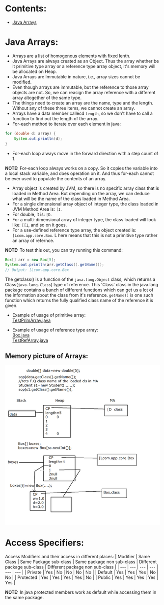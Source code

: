 # Contents:
* [Java Arrays](#java_arrays)


# Java Arrays:
<a name='java_arrays'></a>

- Arrays are a list of homogenous elements with fixed lenth.
- Java Arrays are always created as an Object. Thus the array whether be it primitive type array or a reference type array object, it's memory will be allocated on Heap.  
- Java Arrays are Immutable in nature, i.e., array sizes cannot be modified.
- Even though arrays are immutable, but the reference to those array objects are not. So, we can reasign the array reference with a different array altogether of the same type.  
- The things need to create an array are the name, type and the length. Without any of these three items, we cannot create an array.  
- Arrays have a data member callecd `length`, so we don't have to call a function to find out the length of the array.
- For-each method to iterate over each element in java:
```java
for (double d: array) {
    System.out.println(d);
}
```
- For-each loop always move in the forward direction with a step count of 1.

__NOTE:__ For-each loop always works on a copy. So it copies the variable into a local stack variable, and does operation on it. And thus for-each cannot be ever used to populate the contents of an array.  
- Array object is created by JVM, so there is no specific array class that is loaded in Method Area. But depending on the array, we can deduce what will be the name of the class loaded in Method Area.  
- For a single dimensional array object of integer type, the class loaded in JVM Method Area is: `[I`.  
- For double, it is: `[D`.  
- For a multi-dimensional array of integer type, the class loaded will look like: `[[I`, and so on it goes.
- For a use-defined reference type array, the object created is: `[Lcom.app.core.Box`. L here means that this is not a primitive type rather an array of refernce.  

__NOTE:__ To test this out, you can try running this command:
```java
Box[] arr = new Box[5];
System.out.println(arr.getClass().getName());
// Output: [Lcom.app.core.Box
```
The getclass() is a function of the `java.lang.Object` class, which returns a Class(`java.lang.Class`) type of reference. This 'Class' class in the java.lang package contains a bunch of different functions which can get us a lot of the information about the class from it's reference. `getName()` is one such function which returns the fully qualified class name of the reference it is given.

- Example of usage of primitive array:  
[TestPrimArray.java](../code_files/day3/classwork/src/com/app/tester/TestPrimArray.java)  

- Example of usage of reference type array:  
[Box.java](../code_files/day3/classwork/src/com/app/core/Box.java)  
[TestRefArray.java](../code_files/day3/classwork/src/com/app/tester/TestRefArray.java)  

## Memory picture of Arrays:
![image](../additional_resources/array_mem_picture.png)

# Access Specifiers:

Access Modifiers and their access in different places:
| Modifier | Same Class | Same Package sub-class | Same package non sub-class | Different package sub-class | Different package non sub-class |
| --- | --- | --- | --- | --- | --- |
| Private | Yes | No | No | No | No |
| Default | Yes | Yes | Yes | No | No |
| Protected | Yes | Yes | Yes | Yes | No |
| Public | Yes | Yes | Yes | Yes | Yes |

__NOTE:__ In java protected members work as default while accessing them in the same package.

